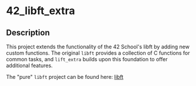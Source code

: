 # 42_libft_extra

## Description

This project extends the functionality of the 42 School's libft by adding new custom functions. The original `libft` provides a collection of C functions for common tasks, and `lift_extra` builds upon this foundation to offer additional features.

The "pure" `libft` project can be found here:
<a href=https://github.com/brmoretti/42_libft>libft</a>
